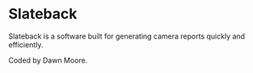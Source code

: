 # Slateback
Slateback is a software built for generating camera reports quickly and efficiently.

Coded by Dawn Moore.